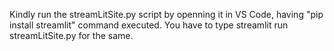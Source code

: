Kindly run the streamLitSite.py script by openning it in VS Code, having "pip install streamlit" command executed.
You have to type streamlit run streamLitSite.py for the same.
